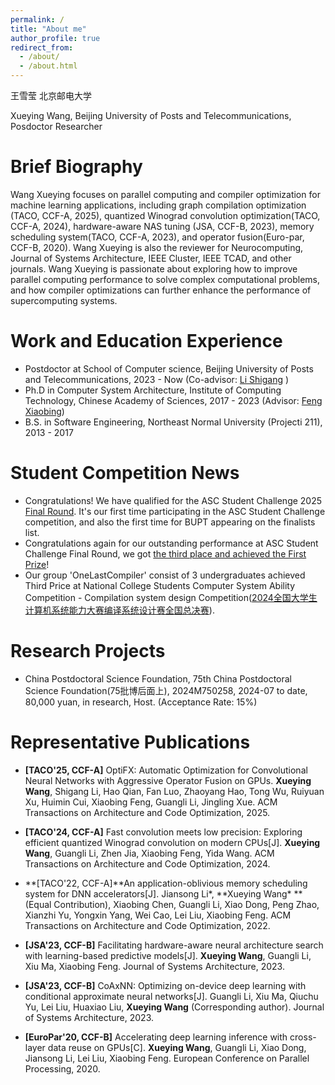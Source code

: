 ```yaml
---
permalink: /
title: "About me"
author_profile: true
redirect_from: 
  - /about/
  - /about.html
---
```


王雪莹 北京邮电大学 

Xueying Wang, Beijing University of Posts and Telecommunications, Posdoctor Researcher

# Brief Biography

Wang Xueying focuses on parallel computing and compiler optimization for machine learning applications, including graph compilation optimization (TACO, CCF-A, 2025), quantized Winograd convolution optimization(TACO, CCF-A, 2024), hardware-aware NAS tuning (JSA, CCF-B, 2023), memory scheduling system(TACO, CCF-A, 2023), and operator fusion(Euro-par, CCF-B, 2020). Wang Xueying is also the reviewer for Neurocomputing, Journal of Systems Architecture, IEEE Cluster, IEEE TCAD, and other journals. Wang Xueying is passionate about exploring how to improve parallel computing performance to solve complex computational problems, and how compiler optimizations can further enhance the performance of supercomputing systems.


# Work  and Education Experience
* Postdoctor at School of Computer science, Beijing University of Posts and Telecommunications, 2023 - Now (Co-advisor: [Li Shigang](https://shigangli.github.io/) )
* Ph.D in Computer System Architecture, Institute of Computing Technology, Chinese Academy of Sciences, 2017 - 2023 (Advisor: [Feng Xiaobing](https://www.ict.ac.cn/sourcedb/cn/jssrck/200909/t20090917_2496613.html))
* B.S. in Software Engineering, Northeast Normal University (Projecti 211), 2013 - 2017

# Student Competition News
* Congratulations! We have qualified for the ASC Student Challenge 2025 [Final Round](https://mp.weixin.qq.com/s/cRhgpgd7sdR7f1gmzgmW0Q). It's our first time participating in the ASC Student Challenge competition, and also the first time for BUPT appearing on the finalists list.
* Congratulations again for our outstanding performance at ASC Student Challenge Final Round, we got [the third place and achieved the First Prize](https://mp.weixin.qq.com/s/PrJCIvHRnfeoSFpNAyH-XA)!
* Our group 'OneLastCompiler' consist of 3 undergraduates achieved Third Price at National College Students Computer System Ability Competition -  Compilation system design Competition([2024全国大学生计算机系统能力大赛编译系统设计赛全国总决赛](https://mp.weixin.qq.com/s/QAGkyzMGqV6lS4EkyQFBXg)).

# Research Projects
* China Postdoctoral Science Foundation, 75th China Postdoctoral Science Foundation(75批博后面上), 2024M750258, 2024-07 to date, 80,000 yuan, in research, Host. (Acceptance Rate: 15%)


# Representative Publications
* **[TACO'25, CCF-A]** OptiFX: Automatic Optimization for Convolutional Neural Networks with Aggressive Operator Fusion on GPUs. **Xueying Wang**, Shigang Li, Hao Qian, Fan Luo, Zhaoyang Hao, Tong Wu, Ruiyuan Xu, Huimin Cui, Xiaobing Feng, Guangli Li, Jingling Xue. ACM Transactions on Architecture and Code Optimization, 2025.

* **[TACO'24, CCF-A]** Fast convolution meets low precision: Exploring efficient quantized Winograd convolution on modern CPUs[J]. **Xueying Wang**, Guangli Li, Zhen Jia, Xiaobing Feng, Yida Wang. ACM Transactions on Architecture and Code Optimization, 2024.

* **[TACO'22, CCF-A]**An application-oblivious memory scheduling system for DNN accelerators[J]. Jiansong Li\*, **Xueying Wang\* **(Equal Contribution), Xiaobing Chen, Guangli Li, Xiao Dong, Peng Zhao, Xianzhi Yu, Yongxin Yang, Wei Cao, Lei Liu, Xiaobing Feng. ACM Transactions on Architecture and Code Optimization, 2022.

* **[JSA'23, CCF-B]** Facilitating hardware-aware neural architecture search with learning-based predictive models[J]. **Xueying Wang**, Guangli Li, Xiu Ma, Xiaobing Feng. Journal of Systems Architecture, 2023.

* **[JSA'23, CCF-B]** CoAxNN: Optimizing on-device deep learning with conditional approximate neural networks[J]. Guangli Li, Xiu Ma, Qiuchu Yu, Lei Liu, Huaxiao Liu, **Xueying Wang** (Corresponding author). Journal of Systems Architecture, 2023.

* **[EuroPar'20, CCF-B]** Accelerating deep learning inference with cross-layer data reuse on GPUs[C]. **Xueying Wang**, Guangli Li, Xiao Dong, Jiansong Li, Lei Liu, Xiaobing Feng. European Conference on Parallel Processing, 2020.



